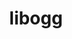 ---
title: "libogg"
layout: cache
categories: [package, develop-2024-12-29]
meta: {"versions": ["1.3.5"], "compilers": ["gcc@=11.1.0", "gcc@=11.4.0", "gcc@=13.2.0", "gcc@=9.4.0", "oneapi@=2024.2.1"], "oss": ["ubuntu20.04", "ubuntu22.04", "ubuntu24.04"], "platforms": ["linux"], "targets": ["aarch64", "ppc64le", "x86_64_v3"], "stacks": ["data-vis-sdk", "e4s", "e4s-oneapi", "e4s-power", "e4s-rocm-external", "ml-linux-aarch64-cpu", "ml-linux-aarch64-cuda", "ml-linux-x86_64-cpu", "ml-linux-x86_64-cuda", "root"], "num_specs": 6, "num_specs_by_stack": {"e4s-power": 1, "root": 6, "data-vis-sdk": 1, "e4s-rocm-external": 1, "e4s": 1, "e4s-oneapi": 1, "ml-linux-aarch64-cuda": 1, "ml-linux-aarch64-cpu": 1, "ml-linux-x86_64-cuda": 1, "ml-linux-x86_64-cpu": 1}}
spec_details: [{"hash": "bnkjzd5qqpxqim3enlk7wr3o3t663ae5", "compiler": "gcc@=9.4.0", "versions": ["1.3.5"], "os": "ubuntu20.04", "platform": "linux", "target": "ppc64le", "variants": ["build_system=autotools"], "stacks": ["e4s-power", "root"], "size": "-", "tarball": "https://binaries.spack.io/develop-2024-12-29/build_cache/linux-ubuntu20.04-ppc64le/gcc-9.4.0/libogg-1.3.5/linux-ubuntu20.04-ppc64le-gcc-9.4.0-libogg-1.3.5-bnkjzd5qqpxqim3enlk7wr3o3t663ae5.spack"}, {"hash": "mn5bqi6xintumdjsg7kgifebs6f3g7g2", "compiler": "gcc@=11.1.0", "versions": ["1.3.5"], "os": "ubuntu20.04", "platform": "linux", "target": "x86_64_v3", "variants": ["build_system=autotools"], "stacks": ["data-vis-sdk", "root"], "size": "-", "tarball": "https://binaries.spack.io/develop-2024-12-29/build_cache/linux-ubuntu20.04-x86_64_v3/gcc-11.1.0/libogg-1.3.5/linux-ubuntu20.04-x86_64_v3-gcc-11.1.0-libogg-1.3.5-mn5bqi6xintumdjsg7kgifebs6f3g7g2.spack"}, {"hash": "cyc7mo65i6m67rhxebaqyjay55ckvq7h", "compiler": "gcc@=11.4.0", "versions": ["1.3.5"], "os": "ubuntu22.04", "platform": "linux", "target": "x86_64_v3", "variants": ["build_system=autotools"], "stacks": ["e4s-rocm-external", "e4s", "root"], "size": "-", "tarball": "https://binaries.spack.io/develop-2024-12-29/build_cache/linux-ubuntu22.04-x86_64_v3/gcc-11.4.0/libogg-1.3.5/linux-ubuntu22.04-x86_64_v3-gcc-11.4.0-libogg-1.3.5-cyc7mo65i6m67rhxebaqyjay55ckvq7h.spack"}, {"hash": "l23z74fz3oa5lb4wxxjpybu5uito3yiz", "compiler": "oneapi@=2024.2.1", "versions": ["1.3.5"], "os": "ubuntu22.04", "platform": "linux", "target": "x86_64_v3", "variants": ["build_system=autotools"], "stacks": ["e4s-oneapi", "root"], "size": "-", "tarball": "https://binaries.spack.io/develop-2024-12-29/build_cache/linux-ubuntu22.04-x86_64_v3/oneapi-2024.2.1/libogg-1.3.5/linux-ubuntu22.04-x86_64_v3-oneapi-2024.2.1-libogg-1.3.5-l23z74fz3oa5lb4wxxjpybu5uito3yiz.spack"}, {"hash": "xe2omu55xlroq7pzdcihohohta72ruit", "compiler": "gcc@=13.2.0", "versions": ["1.3.5"], "os": "ubuntu24.04", "platform": "linux", "target": "aarch64", "variants": ["build_system=autotools"], "stacks": ["ml-linux-aarch64-cuda", "root", "ml-linux-aarch64-cpu"], "size": "-", "tarball": "https://binaries.spack.io/develop-2024-12-29/build_cache/linux-ubuntu24.04-aarch64/gcc-13.2.0/libogg-1.3.5/linux-ubuntu24.04-aarch64-gcc-13.2.0-libogg-1.3.5-xe2omu55xlroq7pzdcihohohta72ruit.spack"}, {"hash": "qleleyvhc4bjpseuom7avy5r5r3ej4vg", "compiler": "gcc@=13.2.0", "versions": ["1.3.5"], "os": "ubuntu24.04", "platform": "linux", "target": "x86_64_v3", "variants": ["build_system=autotools"], "stacks": ["ml-linux-x86_64-cuda", "ml-linux-x86_64-cpu", "root"], "size": "-", "tarball": "https://binaries.spack.io/develop-2024-12-29/build_cache/linux-ubuntu24.04-x86_64_v3/gcc-13.2.0/libogg-1.3.5/linux-ubuntu24.04-x86_64_v3-gcc-13.2.0-libogg-1.3.5-qleleyvhc4bjpseuom7avy5r5r3ej4vg.spack"}]
---